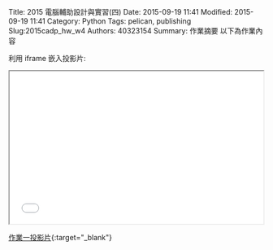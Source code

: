 Title: 2015 電腦輔助設計與實習(四)
Date: 2015-09-19 11:41
Modified: 2015-09-19 11:41
Category: Python
Tags: pelican, publishing
Slug:2015cadp_hw_w4
Authors: 40323154
Summary: 作業摘要
以下為作業內容

利用 iframe 嵌入投影片:

<iframe src="cpw1.html" width="500" height="300"></iframe>

[作業一投影片](simplest.html){:target="_blank"}

